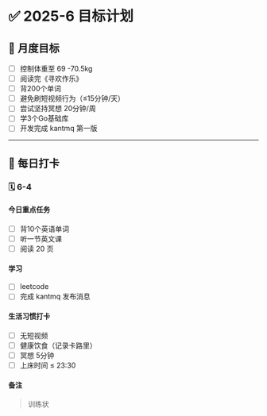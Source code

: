 # ✅ 2025-6 目标计划

## 📌 月度目标

- [ ] 控制体重至 69 -70.5kg
- [ ] 阅读完《寻欢作乐》
- [ ] 背200个单词
- [ ] 避免刷短视频行为（≤15分钟/天）
- [ ] 尝试坚持冥想 20分钟/周
- [ ] 学3个Go基础库
- [ ] 开发完成 kantmq 第一版

------

## 📅 每日打卡

### 🗓️ 6-4

#### 今日重点任务

- [ ] 背10个英语单词
- [ ] 听一节英文课
- [ ] 阅读 20 页

#### 学习

- [ ] leetcode
- [ ] 完成 kantmq 发布消息

#### 生活习惯打卡

- [ ] 无短视频
- [ ] 健康饮食（记录卡路里）
- [ ] 冥想 5分钟
- [ ] 上床时间 ≤ 23:30

#### 备注

> 训练状